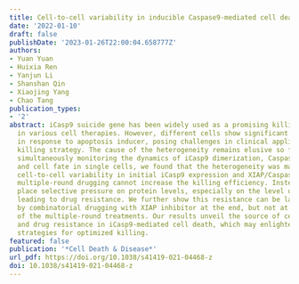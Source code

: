 ```yaml
---
title: Cell-to-cell variability in inducible Caspase9-mediated cell death
date: '2022-01-10'
draft: false
publishDate: '2023-01-26T22:00:04.658777Z'
authors:
- Yuan Yuan
- Huixia Ren
- Yanjun Li
- Shanshan Qin
- Xiaojing Yang
- Chao Tang
publication_types:
- '2'
abstract: iCasp9 suicide gene has been widely used as a promising killing strategy
  in various cell therapies. However, different cells show significant heterogeneity
  in response to apoptosis inducer, posing challenges in clinical applications of
  killing strategy. The cause of the heterogeneity remains elusive so far. Here, by
  simultaneously monitoring the dynamics of iCasp9 dimerization, Caspase3 activation,
  and cell fate in single cells, we found that the heterogeneity was mainly due to
  cell-to-cell variability in initial iCasp9 expression and XIAP/Caspase3 ratio. Moreover,
  multiple-round drugging cannot increase the killing efficiency. Instead, it will
  place selective pressure on protein levels, especially on the level of initial iCasp9,
  leading to drug resistance. We further show this resistance can be largely eliminated
  by combinatorial drugging with XIAP inhibitor at the end, but not at the beginning,
  of the multiple-round treatments. Our results unveil the source of cell fate heterogeneity
  and drug resistance in iCasp9-mediated cell death, which may enlighten better therapeutic
  strategies for optimized killing.
featured: false
publication: '*Cell Death & Disease*'
url_pdf: https://doi.org/10.1038/s41419-021-04468-z
doi: 10.1038/s41419-021-04468-z
---
```



